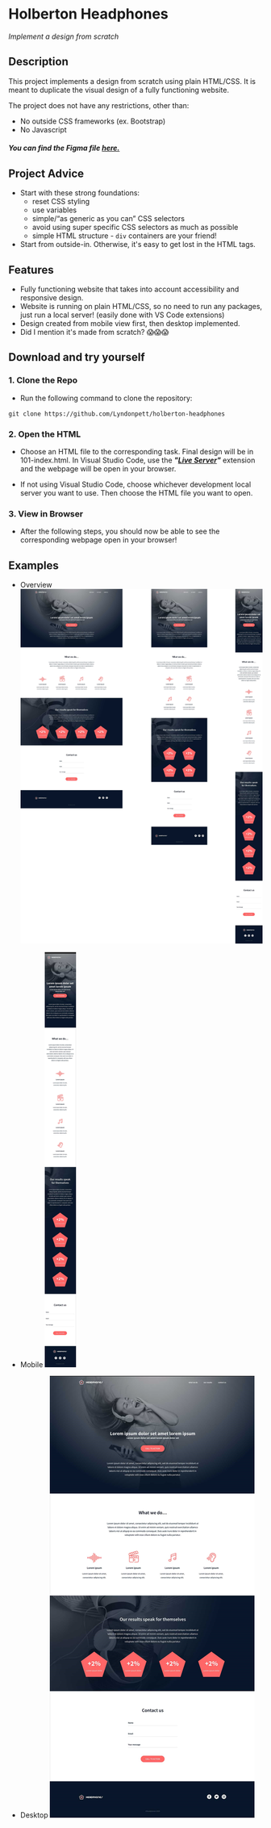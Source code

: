 # Holberton Headphones

*Implement a design from scratch*

## Description
This project implements a design from scratch using plain HTML/CSS. It is meant to duplicate the visual design of a fully functioning website.

The project does not have any restrictions, other than:
* No outside CSS frameworks (ex. Bootstrap)
* No Javascript

##### You can find the Figma file [here.](https://www.figma.com/file/gkWRcFqkwtruWZgSfnnHF0/Holberton-School---Headphone-company?node-id=0%3A1)

## Project Advice
* Start with these strong foundations:
	-   reset CSS styling
	-   use variables
	-   simple/“as generic as you can” CSS selectors
	-   avoid using super specific CSS selectors as much as possible
	-   simple HTML structure -  `div`  containers are your friend!
* Start from outside-in. Otherwise, it's easy to get lost in the HTML tags.

## Features
* Fully functioning website that takes into account accessibility and responsive design.
* Website is running on plain HTML/CSS, so no need to run any packages, just run a local server! (easily done with VS Code extensions)
* Design created from mobile view first, then desktop implemented.
* Did I mention it's made from scratch? 😱😱😱
## Download and try yourself
### 1. Clone the Repo
* Run the following command to clone the repository:
```
git clone https://github.com/Lyndonpett/holberton-headphones
```
### 2. Open the HTML
* Choose an HTML file to the corresponding task. Final design will be in 101-index.html. In Visual Studio Code, use the ***"[Live Server](https://marketplace.visualstudio.com/items?itemName=ritwickdey.LiveServer)"*** extension and the webpage will be open in your browser.

* If not using Visual Studio Code, choose whichever development local server you want to use. Then choose the HTML file you want to open.

### 3. View in Browser
* After the following steps, you should now be able to see the corresponding webpage open in your browser!

## Examples

* Overview
![DesignOverview](./images/designoverview.jpg "DesignOverview")

* Mobile
![MobileView](./images/mobileView.png "Mobile View")

* Desktop
![DesktopView](./images/desktopView.png "Desktop View")
